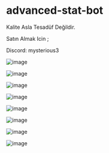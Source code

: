 # advanced-stat-bot


Kalite Asla Tesadüf Değildir.

Satın Almak Icin ;

Discord: mysterious3

![image](https://github.com/mysteriouss3/advanced-stat-bot/assets/142053394/7ca47cda-65e2-4ce2-bb99-d22a69b98668)

![image](https://github.com/mysteriouss3/advanced-stat-bot/assets/142053394/30774c73-e419-4308-bed8-7d776ac62c55)

![image](https://github.com/mysteriouss3/advanced-stat-bot/assets/142053394/939d0ab7-7e14-4717-b1cf-c5b795998aef)

![image](https://github.com/mysteriouss3/advanced-stat-bot/assets/142053394/d9fbc72d-50fa-4619-8854-f96fb71aeecc)

![image](https://github.com/mysteriouss3/advanced-stat-bot/assets/142053394/b86b797c-7fe5-49cf-92e2-780dff9de7c9)

![image](https://github.com/mysteriouss3/advanced-stat-bot/assets/142053394/e7ea2a00-5495-4456-8e1d-37a3acc6bc04)

![image](https://github.com/mysteriouss3/advanced-stat-bot/assets/142053394/bca2a749-b4b7-47ea-87f0-0c493d2fb02d)

![image](https://github.com/mysteriouss3/advanced-stat-bot/assets/142053394/928243c3-8eb2-4454-8ad4-4312c43db9c0)

